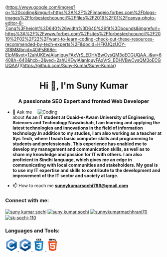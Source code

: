 (https://www.google.com/imgres?q=%20coding&imgurl=https%3A%2F%2Fimageio.forbes.com%2Fblogs-images%2Fforbestechcouncil%2Ffiles%2F2019%2F01%2Fcanva-photo-editor-8-7.png%3Fheight%3D640%26width%3D640%26fit%3Dbounds&imgrefurl=https%3A%2F%2Fwww.forbes.com%2Fsites%2Fforbestechcouncil%2F2019%2F02%2F22%2Fwant-to-learn-coding-check-out-these-resources-recommended-by-tech-experts%2F&docid=HFKUQzUOY-3f8M&tbnid=40iPsB68e-EIpM&vet=12ahUKEwjAlanIquyFAxVrS_EDHVBwCysQM3oECGUQAA..i&w=640&h=640&hcb=2&ved=2ahUKEwjAlanIquyFAxVrS_EDHVBwCysQM3oECGUQAA)](https://github.com/Suny-Kumar/Suny-Kumar)
<h1 align="center">Hi 👋, I'm Suny Kumar</h1>
<h3 align="center">A passionate SEO Expert and fronted Web Developer</h3>
<img align="right" alt="Coding" width="400" src="https://www.google.com/imgres?q=animated%20coding%20images%20gif&imgurl=https%3A%2F%2Fraw.githubusercontent.com%2FTheDudeThatCode%2FTheDudeThatCode%2Fmaster%2FAssets%2FDesigner.gif&imgrefurl=https%3A%2F%2Fgithub.com%2Frudrabarad%2FGifs&docid=CJdgcKdcN0j58M&tbnid=b--bk1P-UN_2XM&vet=12ahUKEwjawenlpuyFAxVngP0HHQlCBYMQM3oECHgQAA..i&w=304&h=174&hcb=2&ved=2ahUKEwjawenlpuyFAxVngP0HHQlCBYMQM3oECHgQAA">

- 💬 Ask me about **As an IT student at Quaid-e-Awam University of Engineering, Sciences and Technology Nawabshah, I am learning and applying the latest technologies and innovations in the field of information technology.In addition to my studies, I am also working as a teacher at Sys Tech, where I teach basic computer skills and programming to students and professionals. This experience has enabled me to develop my management and communication skills, as well as to share my knowledge and passion for IT with others. I am also proficient in Sindhi language, which gives me an edge in communicating with local communities and stakeholders. My goal is to use my IT expertise and skills to contribute to the development and improvement of the IT sector and society at large.**

- 📫 How to reach me **sunnykumarsochi786@gmail.com**

<h3 align="left">Connect with me:</h3>
<p align="left">
<a href="https://linkedin.com/in/suny kumar sochi" target="blank"><img align="center" src="https://raw.githubusercontent.com/rahuldkjain/github-profile-readme-generator/master/src/images/icons/Social/linked-in-alt.svg" alt="suny kumar sochi" height="30" width="40" /></a>
<a href="https://fb.com/suny kumar sochi" target="blank"><img align="center" src="https://raw.githubusercontent.com/rahuldkjain/github-profile-readme-generator/master/src/images/icons/Social/facebook.svg" alt="suny kumar sochi" height="30" width="40" /></a>
<a href="https://instagram.com/sunnykumarmachhrani70" target="blank"><img align="center" src="https://raw.githubusercontent.com/rahuldkjain/github-profile-readme-generator/master/src/images/icons/Social/instagram.svg" alt="sunnykumarmachhrani70" height="30" width="40" /></a>
<a href="https://www.youtube.com/c/sk-sochi-110" target="blank"><img align="center" src="https://raw.githubusercontent.com/rahuldkjain/github-profile-readme-generator/master/src/images/icons/Social/youtube.svg" alt="sk-sochi-110" height="30" width="40" /></a>
</p>

<h3 align="left">Languages and Tools:</h3>
<p align="left"> <a href="https://www.cprogramming.com/" target="_blank" rel="noreferrer"> <img src="https://raw.githubusercontent.com/devicons/devicon/master/icons/c/c-original.svg" alt="c" width="40" height="40"/> </a> <a href="https://www.w3schools.com/cpp/" target="_blank" rel="noreferrer"> <img src="https://raw.githubusercontent.com/devicons/devicon/master/icons/cplusplus/cplusplus-original.svg" alt="cplusplus" width="40" height="40"/> </a> <a href="https://www.w3schools.com/css/" target="_blank" rel="noreferrer"> <img src="https://raw.githubusercontent.com/devicons/devicon/master/icons/css3/css3-original-wordmark.svg" alt="css3" width="40" height="40"/> </a> <a href="https://www.w3.org/html/" target="_blank" rel="noreferrer"> <img src="https://raw.githubusercontent.com/devicons/devicon/master/icons/html5/html5-original-wordmark.svg" alt="html5" width="40" height="40"/> </a> </p
